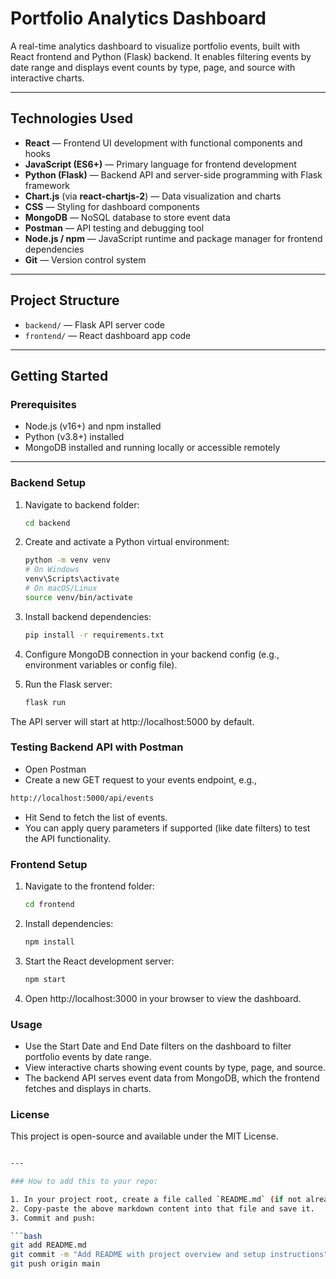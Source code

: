 # Portfolio Analytics Dashboard

A real-time analytics dashboard to visualize portfolio events, built with React frontend and Python (Flask) backend. It enables filtering events by date range and displays event counts by type, page, and source with interactive charts.

---

## Technologies Used

- **React** — Frontend UI development with functional components and hooks  
- **JavaScript (ES6+)** — Primary language for frontend development  
- **Python (Flask)** — Backend API and server-side programming with Flask framework  
- **Chart.js** (via **react-chartjs-2**) — Data visualization and charts  
- **CSS** — Styling for dashboard components  
- **MongoDB** — NoSQL database to store event data  
- **Postman** — API testing and debugging tool  
- **Node.js / npm** — JavaScript runtime and package manager for frontend dependencies  
- **Git** — Version control system  

---

## Project Structure

- `backend/` — Flask API server code  
- `frontend/` — React dashboard app code  

---

## Getting Started

### Prerequisites

- Node.js (v16+) and npm installed  
- Python (v3.8+) installed  
- MongoDB installed and running locally or accessible remotely  

---

### Backend Setup

1. Navigate to backend folder:

   ```bash
   cd backend
2. Create and activate a Python virtual environment:
   
   ```bash
   python -m venv venv
   # On Windows
   venv\Scripts\activate
   # On macOS/Linux
   source venv/bin/activate
3. Install backend dependencies:
   ```bash
   pip install -r requirements.txt
4. Configure MongoDB connection in your backend config (e.g., environment variables or config file).
5. Run the Flask server:
   ```bash
   flask run
  The API server will start at http://localhost:5000 by default.

### Testing Backend API with Postman
- Open Postman
- Create a new GET request to your events endpoint, e.g.,
```bash
http://localhost:5000/api/events
```
- Hit Send to fetch the list of events.
- You can apply query parameters if supported (like date filters) to test the API functionality.

### Frontend Setup
1. Navigate to the frontend folder:
   ```bash
   cd frontend

2. Install dependencies:
   ```bash
   npm install
3. Start the React development server:
   ```bash
   npm start
4. Open http://localhost:3000 in your browser to view the dashboard.

### Usage
- Use the Start Date and End Date filters on the dashboard to filter portfolio events by date range.
- View interactive charts showing event counts by type, page, and source.
- The backend API serves event data from MongoDB, which the frontend fetches and displays in charts.

### License
This project is open-source and available under the MIT License.
```bash

---

### How to add this to your repo:

1. In your project root, create a file called `README.md` (if not already present).  
2. Copy-paste the above markdown content into that file and save it.  
3. Commit and push:

```bash
git add README.md
git commit -m "Add README with project overview and setup instructions"
git push origin main





